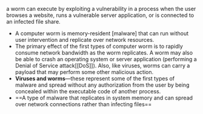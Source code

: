 a worm can execute by exploiting a vulnerability in a process when the user browses a website, runs a vulnerable server application, or is connected to an infected file share.

- A computer worm is memory-resident [malware] that can run without user intervention and replicate over network resources.
- The primary effect of the first types of computer worm is to rapidly consume network bandwidth as the worm replicates. A worm may also be able to crash an operating system or server application (performing a Denial of Service attack[[DoS]]). Also, like viruses, worms can carry a payload that may perform some other malicious action. 
- **Viruses and worms**—these represent some of the first types of malware and spread without any authorization from the user by being concealed within the executable code of another process.
- ==A type of malware that replicates in system memory and can spread over network connections rather than infecting files==